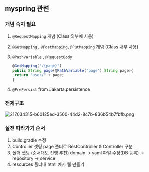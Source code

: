 ## myspring 관련

### 개념 숙지 필요

1. `@RequestMapping` 개념 (Class 외부에 사용)

2. `@GetMapping` , `@PostMapping`, `@PutMapping` 개념 (Class 내부 사용)

3. `@PathVariable` , `@RequestBody`

   ```jsx
   @GetMapping("/{page}")
   public String page(@PathVariable("page") String page){    
   	return "user/" + page;
   }
   ```

4. `@PrePersist` from Jakarta.persistence

### 전체구조

![217034315-b60125ed-3500-44d2-8c7b-836b54b7fbfb.png](https://prod-files-secure.s3.us-west-2.amazonaws.com/538a44f3-a7f8-4278-978a-a7f85bdbb807/ea2e18a3-3785-4fd2-828c-c0d32a09973c/217034315-b60125ed-3500-44d2-8c7b-836b54b7fbfb.png)

### 실전 따라가기 순서

1. build.gradle 수정
2. Controller 셋팅 page 폴더로 RestController & Controller 구분
3. 폴더 셋팅 (순서대도 진행 추천) domain → yaml 파일 수정(DB 등록) → repository → service
4. resources 폴더내 html 예시 웹 만들기

